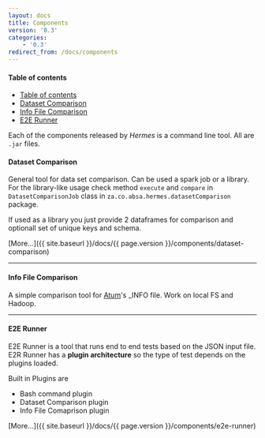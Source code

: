```yaml
---
layout: docs
title: Components
version: '0.3'
categories:
    - '0.3'
redirect_from: /docs/components
---
```


#### Table of contents

- [Table of contents](#table-of-contents)
- [Dataset Comparison](#dataset-comparison)
- [Info File Comparison](#info-file-comparison)
- [E2E Runner](#e2e-runner)

Each of the components released by *Hermes* is a command line tool. All are `.jar` files.

#### Dataset Comparison

General tool for data set comparison. Can be used a spark job or a library. For the library-like usage check method `execute` and `compare` in `DatasetComparisonJob` class in `za.co.absa.hermes.datasetComparison` package.

If used as a library you just provide 2 dataframes for comparison and optionall set of unique keys and schema.

[More...]({{ site.baseurl }}/docs/{{ page.version }}/components/dataset-comparison)

***

#### Info File Comparison

A simple comparison tool for [Atum][gh-atum]'s _INFO file. Work on local FS and Hadoop.

***

#### E2E Runner

E2E Runner is a tool that runs end to end tests based on the JSON input file. E2R Runner has a **plugin architecture** so the type of test depends on the plugins loaded. 

Built in Plugins are
- Bash command plugin
- Dataset Comparison plugin
- Info File Comaprison plugin

[More...]({{ site.baseurl }}/docs/{{ page.version }}/components/e2e-runner)

[gh-atum]: https://github.com/AbsaOSS/atum
[gh-enceladus]: https://github.com/AbsaOSS/enceladus
